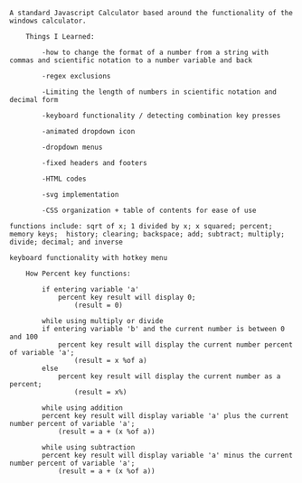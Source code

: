     A standard Javascript Calculator based around the functionality of the windows calculator.
        
        Things I Learned:
            
            -how to change the format of a number from a string with commas and scientific notation to a number variable and back
            
            -regex exclusions
            
            -Limiting the length of numbers in scientific notation and decimal form

            -keyboard functionality / detecting combination key presses

            -animated dropdown icon

            -dropdown menus

            -fixed headers and footers

            -HTML codes

            -svg implementation

            -CSS organization + table of contents for ease of use
    
    functions include: sqrt of x; 1 divided by x; x squared; percent; memory keys;  history; clearing; backspace; add; subtract; multiply; divide; decimal; and inverse

    keyboard functionality with hotkey menu

        How Percent key functions: 
        
            if entering variable 'a' 
                percent key result will display 0;
                    (result = 0)
        
            while using multiply or divide
            if entering variable 'b' and the current number is between 0 and 100
                percent key result will display the current number percent of variable 'a'; 
                    (result = x %of a)
            else 
                percent key result will display the current number as a percent; 
                    (result = x%)

            while using addition
            percent key result will display variable 'a' plus the current number percent of variable 'a'; 
                (result = a + (x %of a))

            while using subtraction
            percent key result will display variable 'a' minus the current number percent of variable 'a'; 
                (result = a + (x %of a))



